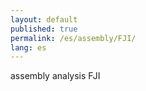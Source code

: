 ```yaml
---
layout: default
published: true
permalink: /es/assembly/FJI/
lang: es
---
```


assembly analysis FJI
